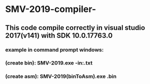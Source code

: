 # SMV-2019-compiler-
## This code compile correctly in visual studio 2017(v141) with SDK 10.0.17763.0
### example in command prompt windows: 
### (create bin): SMV-2019.exe -in:<file>.txt 
### (create asm): SMV-2019(binToAsm).exe <file>.bin 
